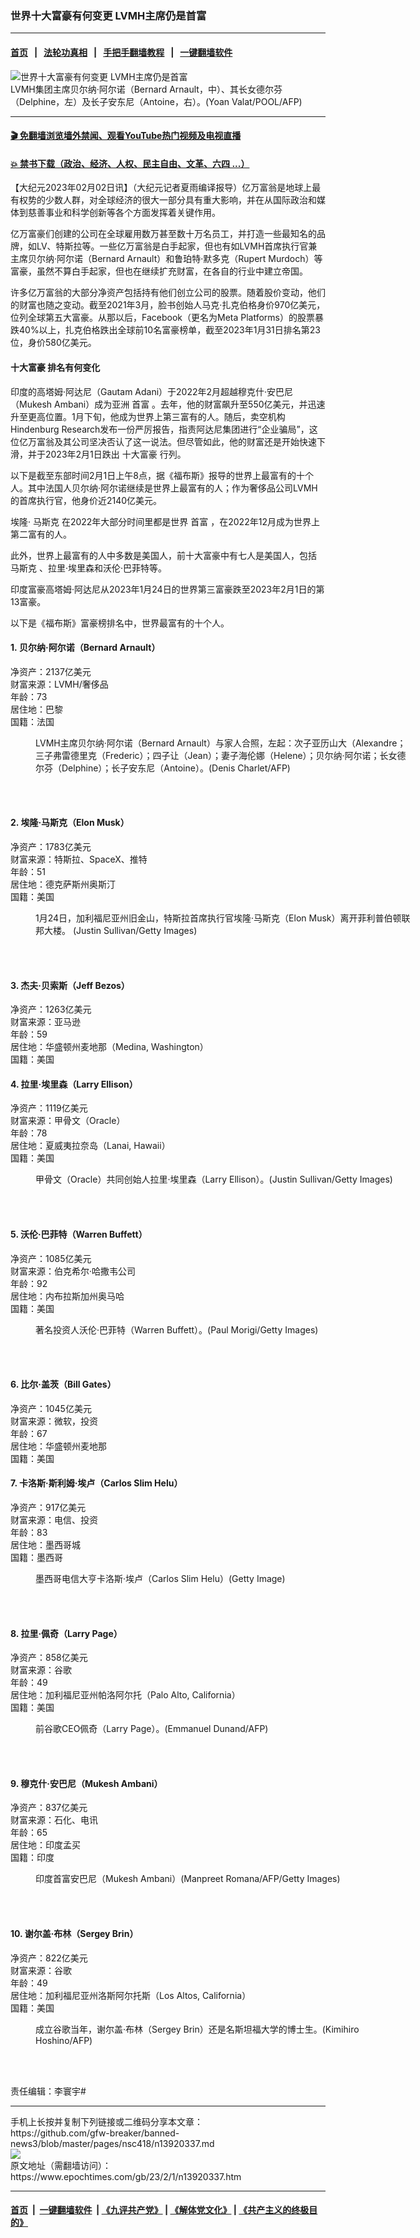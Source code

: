 ### 世界十大富豪有何变更 LVMH主席仍是首富
------------------------

#### [首页](https://github.com/gfw-breaker/banned-news3/blob/master/README.md) &nbsp;&nbsp;|&nbsp;&nbsp; [法轮功真相](https://github.com/begood0513/basic/blob/master/README.md)  &nbsp;&nbsp;|&nbsp;&nbsp; [手把手翻墙教程](https://github.com/gfw-breaker/guides/wiki)  &nbsp;&nbsp;|&nbsp;&nbsp; [一键翻墙软件](https://github.com/gfw-breaker/nogfw/blob/master/README.md)  



<div><img alt="世界十大富豪有何变更 LVMH主席仍是首富" class="attachment-djy_600_400 size-djy_600_400 wp-post-image" src="https://i.epochtimes.com/assets/uploads/2023/01/id13906607-000_9NA3TP_copy@1200x1200-600x400.jpeg"/>
<div class="caption">
 LVMH集团主席贝尔纳‧阿尔诺（Bernard Arnault，中）、其长女德尔芬（Delphine，左）及长子安东尼（Antoine，右）。(Yoan Valat/POOL/AFP)
</div></div><hr/>

#### [ 🎬  免翻墙浏览墙外禁闻、观看YouTube热门视频及电视直播](https://github.com/gfw-breaker/HelloWorld)

#### [ 💥  禁书下载（政治、经济、人权、民主自由、文革、六四 ...）](https://github.com/gfw-breaker/books/blob/master/README.md)

<div><p>
 【大纪元2023年02月02日讯】（大纪元记者夏雨编译报导）亿万富翁是地球上最有权势的少数人群，对全球经济的很大一部分具有重大影响，并在从国际政治和媒体到慈善事业和科学创新等各个方面发挥着关键作用。
</p>
<p>
 亿万富豪们创建的公司在全球雇用数万甚至数十万名员工，并打造一些最知名的品牌，如LV、特斯拉等。一些亿万富翁是白手起家，但也有如LVMH首席执行官兼主席贝尔纳‧阿尔诺（Bernard Arnault）和鲁珀特‧默多克（Rupert Murdoch）等富豪，虽然不算白手起家，但也在继续扩充财富，在各自的行业中建立帝国。
</p>
<p>
 许多亿万富翁的大部分净资产包括持有他们创立公司的股票。随着股价变动，他们的财富也随之变动。截至2021年3月，脸书创始人马克‧扎克伯格身价970亿美元，位列全球第五大富豪。从那以后，Facebook（更名为Meta Platforms）的股票暴跌40%以上，扎克伯格跌出全球前10名富豪榜单，截至2023年1月31日排名第23位，身价580亿美元。
</p>
<h4>
 <ok href="https://www.epochtimes.com/gb/tag/%E5%8D%81%E5%A4%A7%E5%AF%8C%E8%B1%AA.html">
  十大富豪
 </ok>
 排名有何变化
</h4>
<p>
 印度的高塔姆‧阿达尼（Gautam Adani）于2022年2月超越穆克什‧安巴尼（Mukesh Ambani）成为亚洲
 <ok href="https://www.epochtimes.com/gb/tag/%E9%A6%96%E5%AF%8C.html">
  首富
 </ok>
 。去年，他的财富飙升至550亿美元，并迅速升至更高位置。1月下旬，他成为世界上第三富有的人。随后，卖空机构Hindenburg Research发布一份严厉报告，指责阿达尼集团进行“企业骗局”，这位亿万富翁及其公司坚决否认了这一说法。但尽管如此，他的财富还是开始快速下滑，并于2023年2月1日跌出
 <ok href="https://www.epochtimes.com/gb/tag/%E5%8D%81%E5%A4%A7%E5%AF%8C%E8%B1%AA.html">
  十大富豪
 </ok>
 行列。
</p>
<p>
 以下是截至东部时间2月1日上午8点，据《福布斯》报导的世界上最富有的十个人。其中法国人贝尔纳‧阿尔诺继续是世界上最富有的人；作为奢侈品公司LVMH的首席执行官，他身价近2140亿美元。
</p>
<p>
 埃隆‧
 <ok href="https://www.epochtimes.com/gb/tag/%E9%A9%AC%E6%96%AF%E5%85%8B.html">
  马斯克
 </ok>
 在2022年大部分时间里都是世界
 <ok href="https://www.epochtimes.com/gb/tag/%E9%A6%96%E5%AF%8C.html">
  首富
 </ok>
 ，在2022年12月成为世界上第二富有的人。
</p>
<p>
 此外，世界上最富有的人中多数是美国人，前十大富豪中有七人是美国人，包括
 <ok href="https://www.epochtimes.com/gb/tag/%E9%A9%AC%E6%96%AF%E5%85%8B.html">
  马斯克
 </ok>
 、拉里‧埃里森和沃伦‧巴菲特等。
</p>
<p>
 印度富豪高塔姆‧阿达尼从2023年1月24日的世界第三富豪跌至2023年2月1日的第13富豪。
</p>
<p>
 以下是《福布斯》富豪榜排名中，世界最富有的十个人。
</p>
<h4>
 1. 贝尔纳‧阿尔诺（Bernard Arnault）
</h4>
<p>
 净资产：2137亿美元
 <br/>
 财富来源：LVMH/奢侈品
 <br/>
 年龄：73
 <br/>
 居住地：巴黎
 <br/>
 国籍：法国
</p>
<figure aria-describedby="caption-attachment-13908387" class="wp-caption aligncenter" id="attachment_13908387" style="width: 600px">
 <ok href="https://i.epochtimes.com/assets/uploads/2023/01/id13908387-000_9EG9RM_copy@1200x1200.jpeg" target="_blank">
  <img alt="" class="size-large wp-image-13908387" src="https://i.epochtimes.com/assets/uploads/2023/01/id13908387-000_9EG9RM_copy@1200x1200-600x399.jpeg"/>
 </ok>
 <br/><figcaption class="wp-caption-text" id="caption-attachment-13908387">
  LVMH主席贝尔纳‧阿尔诺（Bernard Arnault）与家人合照，左起：次子亚历山大（Alexandre；三子弗雷德里克（Frederic）；四子让（Jean）；妻子海伦娜（Helene）；贝尔纳‧阿尔诺；长女德尔芬（Delphine）；长子安东尼（Antoine）。(Denis Charlet/AFP)
 </figcaption><br/>
</figure><br/>
<h4>
 2. 埃隆‧马斯克（Elon Musk）
</h4>
<p>
 净资产：1783亿美元
 <br/>
 财富来源：特斯拉、SpaceX、推特
 <br/>
 年龄：51
 <br/>
 居住地：德克萨斯州奥斯汀
 <br/>
 国籍：美国
</p>
<figure aria-describedby="caption-attachment-13917140" class="wp-caption aligncenter" id="attachment_13917140" style="width: 600px">
 <ok href="https://i.epochtimes.com/assets/uploads/2023/01/id13917140-5ca727a6bb62da8b1f6a08e2b9117c39.jpeg" target="_blank">
  <img alt="" class="size-large wp-image-13917140" src="https://i.epochtimes.com/assets/uploads/2023/01/id13917140-5ca727a6bb62da8b1f6a08e2b9117c39-600x437.jpeg"/>
 </ok>
 <br/><figcaption class="wp-caption-text" id="caption-attachment-13917140">
  1月24日，加利福尼亚州旧金山，特斯拉首席执行官埃隆‧马斯克（Elon Musk）离开菲利普伯顿联邦大楼。 (Justin Sullivan/Getty Images)
 </figcaption><br/>
</figure><br/>
<h4>
 3. 杰夫‧贝索斯（Jeff Bezos）
</h4>
<p>
 净资产：1263亿美元
 <br/>
 财富来源：亚马逊
 <br/>
 年龄：59
 <br/>
 居住地：华盛顿州麦地那（Medina, Washington）
 <br/>
 国籍：美国
</p>
<h4>
 4. 拉里‧埃里森（Larry Ellison）
</h4>
<p>
 净资产：1119亿美元
 <br/>
 财富来源：甲骨文（Oracle）
 <br/>
 年龄：78
 <br/>
 居住地：夏威夷拉奈岛（Lanai, Hawaii）
 <br/>
 国籍：美国
</p>
<figure aria-describedby="caption-attachment-6505078" class="wp-caption aligncenter" id="attachment_6505078" style="width: 600px">
 <ok href="https://i.epochtimes.com/assets/uploads/2015/09/1409170516511758.jpg" target="_blank">
  <img alt="" class="size-large wp-image-6505078" src="https://i.epochtimes.com/assets/uploads/2015/09/1409170516511758-600x415.jpg"/>
 </ok>
 <br/><figcaption class="wp-caption-text" id="caption-attachment-6505078">
  甲骨文（Oracle）共同创始人拉里‧埃里森（Larry Ellison）。(Justin Sullivan/Getty Images)
 </figcaption><br/>
</figure><br/>
<h4>
 5. 沃伦‧巴菲特（Warren Buffett）
</h4>
<p>
 净资产：1085亿美元
 <br/>
 财富来源：伯克希尔‧哈撒韦公司
 <br/>
 年龄：92
 <br/>
 居住地：内布拉斯加州奥马哈
 <br/>
 国籍：美国
</p>
<figure aria-describedby="caption-attachment-13829394" class="wp-caption aligncenter" id="attachment_13829394" style="width: 600px">
 <ok href="https://i.epochtimes.com/assets/uploads/2022/09/id13829394-GettyImages-492444164.jpg" target="_blank">
  <img alt="" class="size-large wp-image-13829394" src="https://i.epochtimes.com/assets/uploads/2022/09/id13829394-GettyImages-492444164-600x400.jpg"/>
 </ok>
 <br/><figcaption class="wp-caption-text" id="caption-attachment-13829394">
  著名投资人沃伦‧巴菲特（Warren Buffett）。(Paul Morigi/Getty Images)
 </figcaption><br/>
</figure><br/>
<h4>
 6. 比尔‧盖茨（Bill Gates）
</h4>
<p>
 净资产：1045亿美元
 <br/>
 财富来源：微软，投资
 <br/>
 年龄：67
 <br/>
 居住地：华盛顿州麦地那
 <br/>
 国籍：美国
</p>
<h4>
 7. 卡洛斯‧斯利姆‧埃卢（Carlos Slim Helu）
</h4>
<p>
 净资产：917亿美元
 <br/>
 财富来源：电信、投资
 <br/>
 年龄：83
 <br/>
 居住地：墨西哥城
 <br/>
 国籍：墨西哥
</p>
<figure aria-describedby="caption-attachment-5909702" class="wp-caption aligncenter" id="attachment_5909702" style="width: 466px">
 <ok href="https://i.epochtimes.com/assets/uploads/2010/09/1009061305261117.jpg" target="_blank">
  <img alt="" class="size-full wp-image-5909702" src="https://i.epochtimes.com/assets/uploads/2010/09/1009061305261117.jpg"/>
 </ok>
 <br/><figcaption class="wp-caption-text" id="caption-attachment-5909702">
  墨西哥电信大亨卡洛斯‧埃卢（Carlos Slim Helu）(Getty Image)
 </figcaption><br/>
</figure><br/>
<h4>
 8. 拉里‧佩奇（Larry Page）
</h4>
<p>
 净资产：858亿美元
 <br/>
 财富来源：谷歌
 <br/>
 年龄：49
 <br/>
 居住地：加利福尼亚州帕洛阿尔托（Palo Alto, California）
 <br/>
 国籍：美国
</p>
<figure aria-describedby="caption-attachment-5878838" class="wp-caption aligncenter" id="attachment_5878838" style="width: 600px">
 <ok href="https://i.epochtimes.com/assets/uploads/2015/06/1302160851031758.jpg" target="_blank">
  <img alt="" class="size-large wp-image-5878838" src="https://i.epochtimes.com/assets/uploads/2015/06/1302160851031758-600x378.jpg"/>
 </ok>
 <br/><figcaption class="wp-caption-text" id="caption-attachment-5878838">
  前谷歌CEO佩奇（Larry Page）。(Emmanuel Dunand/AFP)
 </figcaption><br/>
</figure><br/>
<h4>
 9. 穆克什‧安巴尼（Mukesh Ambani）
</h4>
<p>
 净资产：837亿美元
 <br/>
 财富来源：石化、电讯
 <br/>
 年龄：65
 <br/>
 居住地：印度孟买
 <br/>
 国籍：印度
</p>
<figure aria-describedby="caption-attachment-11267449" class="wp-caption aligncenter" id="attachment_11267449" style="width: 600px">
 <ok href="https://i.epochtimes.com/assets/uploads/2019/05/GettyImages-78207617.jpg" target="_blank">
  <img alt="" class="size-large wp-image-11267449" src="https://i.epochtimes.com/assets/uploads/2019/05/GettyImages-78207617-600x418.jpg"/>
 </ok>
 <br/><figcaption class="wp-caption-text" id="caption-attachment-11267449">
  印度首富安巴尼（Mukesh Ambani）(Manpreet Romana/AFP/Getty Images)
 </figcaption><br/>
</figure><br/>
<h4>
 10. 谢尔盖‧布林（Sergey Brin）
</h4>
<p>
 净资产：822亿美元
 <br/>
 财富来源：谷歌
 <br/>
 年龄：49
 <br/>
 居住地：加利福尼亚州洛斯阿尔托斯（Los Altos, California）
 <br/>
 国籍：美国
</p>
<figure aria-describedby="caption-attachment-5878362" class="wp-caption aligncenter" id="attachment_5878362" style="width: 600px">
 <ok href="https://i.epochtimes.com/assets/uploads/2015/06/1402070104402602.jpg" target="_blank">
  <img alt="" class="size-large wp-image-5878362" src="https://i.epochtimes.com/assets/uploads/2015/06/1402070104402602-600x395.jpg"/>
 </ok>
 <br/><figcaption class="wp-caption-text" id="caption-attachment-5878362">
  成立谷歌当年，谢尔盖‧布林（Sergey Brin）还是名斯坦福大学的博士生。(Kimihiro Hoshino/AFP)
 </figcaption><br/>
</figure><br/>
<p>
 责任编辑：李寰宇#
</p>
</div>
<hr/>
手机上长按并复制下列链接或二维码分享本文章：<br/>
https://github.com/gfw-breaker/banned-news3/blob/master/pages/nsc418/n13920337.md <br/>
<a href='https://github.com/gfw-breaker/banned-news3/blob/master/pages/nsc418/n13920337.md'><img src='https://github.com/gfw-breaker/banned-news3/blob/master/pages/nsc418/n13920337.md.png'/></a> <br/>
原文地址（需翻墙访问）：https://www.epochtimes.com/gb/23/2/1/n13920337.htm


------------------------
#### [首页](https://github.com/gfw-breaker/banned-news3/blob/master/README.md) &nbsp;|&nbsp; [一键翻墙软件](https://github.com/gfw-breaker/nogfw/blob/master/README.md) &nbsp;| [《九评共产党》](https://github.com/gfw-breaker/9ping.md/blob/master/README.md#九评之一评共产党是什么) | [《解体党文化》](https://github.com/gfw-breaker/jtdwh.md/blob/master/README.md) | [《共产主义的终极目的》](https://github.com/gfw-breaker/gczydzjmd.md/blob/master/README.md)


<img src='http://gfw-breaker.win/banned-news3/pages/nsc418/n13920337.md' width='0px' height='0px'/>